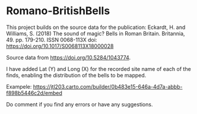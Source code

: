 # Romano-BritishBells
This project builds on the source data for the publication:
Eckardt, H. and Williams, S. (2018) The sound of magic? Bells in Roman Britain. Britannia, 49. pp. 179-210. ISSN 0068-113X doi: https://doi.org/10.1017/S0068113X18000028

Source data from https://doi.org/10.5284/1043774.

I have added Lat (Y) and Long (X) for the recorded site name of each of the finds, enabling the distribution of the bells to be mapped. 

Exampele: https://jtl203.carto.com/builder/0b483e15-646a-4d7a-abbb-f898b5446c2d/embed

Do comment if you find any errors or have any suggestions.
